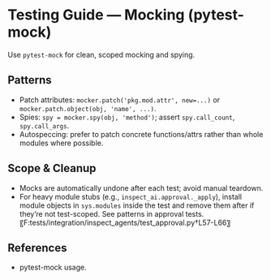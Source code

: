 # Testing Guide — Mocking (pytest-mock)

Use `pytest-mock` for clean, scoped mocking and spying.

## Patterns
- Patch attributes: `mocker.patch('pkg.mod.attr', new=...)` or `mocker.patch.object(obj, 'name', ...)`.
- Spies: `spy = mocker.spy(obj, 'method')`; assert `spy.call_count`, `spy.call_args`.
- Autospeccing: prefer to patch concrete functions/attrs rather than whole modules where possible.

## Scope & Cleanup
- Mocks are automatically undone after each test; avoid manual teardown.
- For heavy module stubs (e.g., `inspect_ai.approval._apply`), install module objects in `sys.modules` inside the test and remove them after if they’re not test-scoped. See patterns in approval tests. 〖F:tests/integration/inspect_agents/test_approval.py†L57-L66〗

## References
- pytest-mock usage.
